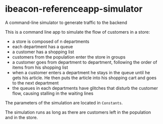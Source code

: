 # ibeacon-referenceapp-simulator
A command-line simulator to generate traffic to the backend

This is a command line app to simulate the flow of customers in a store:
- a store is composed of n departments
- each department has a queue
- a customer has a shopping list
- customers from the population enter the store in groups
- a customer goes from department to department, following the order of items from his shopping list
- when a customer enters a department he stays in the queue until he gets his article. He then puts the article into his shopping cart and goes to the next department
- the queues in each departments have glitches that disturb the customer flow, causing stalling in the waiting lines

The parameters of the simulation are located in `Constants`.

The simulation runs as long as there are customers left in the population and in the store.
